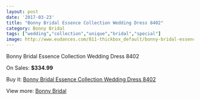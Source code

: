 ```yaml
---
layout: post
date: '2017-03-23'
title: "Bonny Bridal Essence Collection Wedding Dress 8402"
category: Bonny Bridal
tags: ["wedding","collection","unique","bridal","special"]
image: http://www.eudances.com/811-thickbox_default/bonny-bridal-essence-collection-wedding-dress-8402.jpg
---
```

Bonny Bridal Essence Collection Wedding Dress 8402

On Sales: **$334.99**
<a href="https://www.eudances.com/en/bonny-bridal/274-bonny-bridal-essence-collection-wedding-dress-8402.html"><amp-img layout="responsive" width="600" height="600" src="//www.eudances.com/811-thickbox_default/bonny-bridal-essence-collection-wedding-dress-8402.jpg" alt="Bonny Bridal Essence Collection Wedding Dress 8402 0" /></a>
<a href="https://www.eudances.com/en/bonny-bridal/274-bonny-bridal-essence-collection-wedding-dress-8402.html"><amp-img layout="responsive" width="600" height="600" src="//www.eudances.com/812-thickbox_default/bonny-bridal-essence-collection-wedding-dress-8402.jpg" alt="Bonny Bridal Essence Collection Wedding Dress 8402 1" /></a>

Buy it: [Bonny Bridal Essence Collection Wedding Dress 8402](https://www.eudances.com/en/bonny-bridal/274-bonny-bridal-essence-collection-wedding-dress-8402.html "Bonny Bridal Essence Collection Wedding Dress 8402")

View more: [Bonny Bridal](https://www.eudances.com/en/3-bonny-bridal "Bonny Bridal")